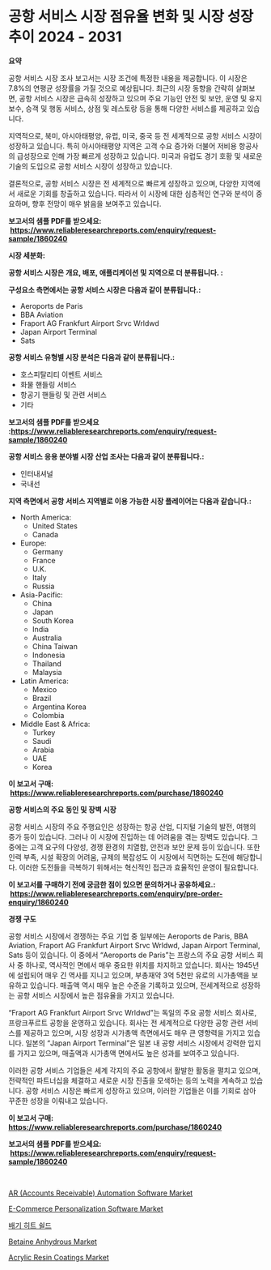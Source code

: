 <p><h1>공항 서비스 시장 점유율 변화 및 시장 성장 추이 2024 - 2031</h1></p><p><strong>요약</strong></p>
<p><p>공항 서비스 시장 조사 보고서는 시장 조건에 특정한 내용을 제공합니다. 이 시장은 7.8%의 연평균 성장률을 가질 것으로 예상됩니다. 최근의 시장 동향을 간략히 살펴보면, 공항 서비스 시장은 급속히 성장하고 있으며 주요 기능인 안전 및 보안, 운영 및 유지보수, 승객 및 행동 서비스, 상점 및 레스토랑 등을 통해 다양한 서비스를 제공하고 있습니다.</p><p>지역적으로, 북미, 아시아태평양, 유럽, 미국, 중국 등 전 세계적으로 공항 서비스 시장이 성장하고 있습니다. 특히 아시아태평양 지역은 고객 수요 증가와 더불어 저비용 항공사의 급성장으로 인해 가장 빠르게 성장하고 있습니다. 미국과 유럽도 경기 호황 및 새로운 기술의 도입으로 공항 서비스 시장이 성장하고 있습니다. </p><p>결론적으로, 공항 서비스 시장은 전 세계적으로 빠르게 성장하고 있으며, 다양한 지역에서 새로운 기회를 창출하고 있습니다. 따라서 이 시장에 대한 심층적인 연구와 분석이 중요하며, 향후 전망이 매우 밝음을 보여주고 있습니다.</p></p>
<p><strong>보고서의 샘플 PDF를 받으세요: &nbsp;<a href="https://www.reliableresearchreports.com/enquiry/request-sample/1860240">https://www.reliableresearchreports.com/enquiry/request-sample/1860240</a></strong></p>
<p><strong>시장 세분화:</strong></p>
<p><strong> 공항 서비스 시장은 개요, 배포, 애플리케이션 및 지역으로 더 분류됩니다. :</strong></p>
<p><strong>구성요소 측면에서는 공항 서비스 시장은 다음과 같이 분류됩니다.:</strong></p>
<p><ul><li>Aeroports de Paris</li><li>BBA Aviation</li><li>Fraport AG Frankfurt Airport Srvc Wrldwd</li><li>Japan Airport Terminal</li><li>Sats</li></ul></p>
<p><strong> 공항 서비스 유형별 시장 분석은 다음과 같이 분류됩니다.:</strong></p>
<p><ul><li>호스피탈리티 이벤트 서비스</li><li>화물 핸들링 서비스</li><li>항공기 핸들링 및 관련 서비스</li><li>기타</li></ul></p>
<p><strong>보고서의 샘플 PDF를 받으세요 :<a href="https://www.reliableresearchreports.com/enquiry/request-sample/1860240">https://www.reliableresearchreports.com/enquiry/request-sample/1860240</a></strong></p>
<p><strong> 공항 서비스 응용 분야별 시장 산업 조사는 다음과 같이 분류됩니다.:</strong></p>
<p><ul><li>인터내셔널</li><li>국내선</li></ul></p>
<p><strong>지역 측면에서 공항 서비스 지역별로 이용 가능한 시장 플레이어는 다음과 같습니다.:</strong></p>
<p><ul>
    <li>
        North America:
        <ul>
            <li>United States</li>
            <li>Canada</li>
        </ul>
    </li>
    <li>
        Europe:
        <ul>
            <li>Germany</li>
            <li>France</li>
            <li>U.K.</li>
            <li>Italy</li>
            <li>Russia</li>
        </ul>
    </li>
    <li>
        Asia-Pacific:
        <ul>
            <li>China</li>
            <li>Japan</li>
            <li>South Korea</li>
            <li>India</li>
            <li>Australia</li>
            <li>China Taiwan</li>
            <li>Indonesia</li>
            <li>Thailand</li>
            <li>Malaysia</li>
        </ul>
    </li>
    <li>
        Latin America:
        <ul>
            <li>Mexico</li>
            <li>Brazil</li>
            <li>Argentina Korea</li>
            <li>Colombia</li>
        </ul>
    </li>
    <li>
        Middle East & Africa:
        <ul>
            <li>Turkey</li>
            <li>Saudi</li>
            <li>Arabia</li>
            <li>UAE</li>
            <li>Korea</li>
        </ul>
    </li>
    </ul></p>
<p><strong>이 보고서 구매: &nbsp;<a href="https://www.reliableresearchreports.com/purchase/1860240">https://www.reliableresearchreports.com/purchase/1860240</a></strong></p>
<p><strong>공항 서비스의 주요 동인 및 장벽 시장</strong></p>
<p><p>공항 서비스 시장의 주요 주행요인은 성장하는 항공 산업, 디지털 기술의 발전, 여행의 증가 등이 있습니다. 그러나 이 시장에 진입하는 데 어려움을 겪는 장벽도 있습니다. 그 중에는 고객 요구의 다양성, 경쟁 환경의 치열함, 안전과 보안 문제 등이 있습니다. 또한 인력 부족, 시설 확장의 어려움, 규제의 복잡성도 이 시장에서 직면하는 도전에 해당합니다. 이러한 도전들을 극복하기 위해서는 혁신적인 접근과 효율적인 운영이 필요합니다.</p></p>
<p><strong>이 보고서를 구매하기 전에 궁금한 점이 있으면 문의하거나 공유하세요.: &nbsp;<a href="https://www.reliableresearchreports.com/enquiry/pre-order-enquiry/1860240">https://www.reliableresearchreports.com/enquiry/pre-order-enquiry/1860240</a></strong></p>
<p><strong>경쟁 구도</strong></p>
<p><p>공항 서비스 시장에서 경쟁하는 주요 기업 중 일부에는 Aeroports de Paris, BBA Aviation, Fraport AG Frankfurt Airport Srvc Wrldwd, Japan Airport Terminal, Sats 등이 있습니다. 이 중에서 “Aeroports de Paris”는 프랑스의 주요 공항 서비스 회사 중 하나로, 역사적인 면에서 매우 중요한 위치를 차지하고 있습니다. 회사는 1945년에 설립되어 매우 긴 역사를 지니고 있으며, 부총재약 3억 5천만 유로의 시가총액을 보유하고 있습니다. 매출액 역시 매우 높은 수준을 기록하고 있으며, 전세계적으로 성장하는 공항 서비스 시장에서 높은 점유율을 가지고 있습니다.</p><p>“Fraport AG Frankfurt Airport Srvc Wrldwd”는 독일의 주요 공항 서비스 회사로, 프랑크푸르트 공항을 운영하고 있습니다. 회사는 전 세계적으로 다양한 공항 관련 서비스를 제공하고 있으며, 시장 성장과 시가총액 측면에서도 매우 큰 영향력을 가지고 있습니다. 일본의 “Japan Airport Terminal”은 일본 내 공항 서비스 시장에서 강력한 입지를 가지고 있으며, 매출액과 시가총액 면에서도 높은 성과를 보여주고 있습니다.</p><p>이러한 공항 서비스 기업들은 세계 각지의 주요 공항에서 활발한 활동을 펼치고 있으며, 전략적인 파트너십을 체결하고 새로운 시장 진출을 모색하는 등의 노력을 계속하고 있습니다. 공항 서비스 시장은 빠르게 성장하고 있으며, 이러한 기업들은 이를 기회로 삼아 꾸준한 성장을 이뤄내고 있습니다.</p></p>
<p><strong>이 보고서 구매: &nbsp; <a href="https://www.reliableresearchreports.com/purchase/1860240">https://www.reliableresearchreports.com/purchase/1860240</a></strong></p>
<p><strong>보고서의 샘플 PDF를 받으세요: &nbsp;<a href="https://www.reliableresearchreports.com/enquiry/request-sample/1860240">https://www.reliableresearchreports.com/enquiry/request-sample/1860240</a></strong><strong></strong></p>
<p>&nbsp;</p>
<p><p><a href="https://issuu.com/reportprime-2/docs/ar-accounts-receivable-automation-software-market-">AR (Accounts Receivable) Automation Software Market</a></p><p><a href="https://issuu.com/reportprime-2/docs/e-commerce-personalization-software-market-size-20">E-Commerce Personalization Software Market</a></p><p><a href="https://medium.com/@christorpherpfannerstill5436/2024%EB%85%84%EB%B6%80%ED%84%B0-2031%EB%85%84%EA%B9%8C%EC%A7%80%EC%9D%98-%EA%B8%B0%EA%B0%84-%EB%8F%99%EC%95%88-%EC%98%88%EC%83%81%EB%90%9C-%EB%B0%A9%EC%97%B4%ED%8C%90-%EC%8B%9C%EC%9E%A5-%EB%B6%84%EC%84%9D-%EB%B0%8F-%ED%81%AC%EA%B8%B0-%EC%98%88%EC%B8%A1-cd16dcc15d6f">배기 히트 쉴드</a></p><p><a href="https://github.com/joannesouthgate/Market-Research-Report-List-2/blob/main/betaine-anhydrous-market.md">Betaine Anhydrous Market</a></p><p><a href="https://github.com/wwwkeltoum/Market-Research-Report-List-2/blob/main/acrylic-resin-coatings-market.md">Acrylic Resin Coatings Market</a></p></p>